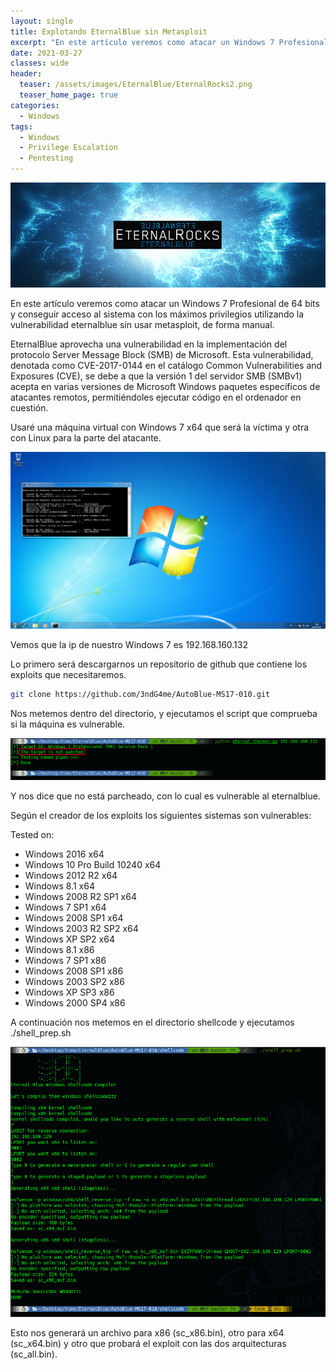```yaml
---
layout: single
title: Explotando EternalBlue sin Metasploit
excerpt: "En este artículo veremos como atacar un Windows 7 Profesional de 64 bits y conseguir acceso al sistema con los máximos privilegios utilizando la vulnerabilidad eternalblue sin usar metasploit, de forma manual."
date: 2021-03-27
classes: wide
header:
  teaser: /assets/images/EternalBlue/EternalRocks2.png
  teaser_home_page: true
categories:
  - Windows
tags:
  - Windows
  - Privilege Escalation
  - Pentesting
---
```


![](/assets/images/EternalBlue/EternalRocks.png)

En este artículo veremos como atacar un Windows 7 Profesional de 64 bits y conseguir acceso al sistema con los máximos privilegios utilizando la vulnerabilidad eternalblue sin usar metasploit, de forma manual.

EternalBlue aprovecha una vulnerabilidad en la implementación del protocolo Server Message Block (SMB) de Microsoft. Esta vulnerabilidad, denotada como CVE-2017-0144 en el catálogo Common Vulnerabilities and Exposures (CVE), se debe a que la versión 1 del servidor SMB (SMBv1) acepta en varias versiones de Microsoft Windows paquetes específicos de atacantes remotos, permitiéndoles ejecutar código en el ordenador en cuestión.

Usaré una máquina virtual con Windows 7 x64 que será la víctima y otra con
Linux para la parte del atacante.

![](/assets/images/EternalBlue/windows7.png)

Vemos que la ip de nuestro Windows 7 es 192.168.160.132

Lo primero será descargarnos un repositorio de github que contiene los exploits
que necesitaremos.

```bash
git clone https://github.com/3ndG4me/AutoBlue-MS17-010.git
```

Nos metemos dentro del directorio, y ejecutamos el script que comprueba si la
máquina es vulnerable.

![](/assets/images/EternalBlue/checker.png)

Y nos dice que no está parcheado, con lo cual es vulnerable al eternalblue.

Según el creador de los exploits los siguientes sistemas son vulnerables:

Tested on:
 - Windows 2016 x64
 - Windows 10 Pro Build 10240 x64
 - Windows 2012 R2 x64
 - Windows 8.1 x64
 - Windows 2008 R2 SP1 x64
 - Windows 7 SP1 x64
 - Windows 2008 SP1 x64
 - Windows 2003 R2 SP2 x64
 - Windows XP SP2 x64
 - Windows 8.1 x86
 - Windows 7 SP1 x86
 - Windows 2008 SP1 x86
 - Windows 2003 SP2 x86
 - Windows XP SP3 x86
 - Windows 2000 SP4 x86

A continuación nos metemos en el directorio shellcode y ejecutamos
./shell_prep.sh

![](/assets/images/EternalBlue/shell_prep.png)

Esto nos generará un archivo para x86 (sc_x86.bin), otro para x64 (sc_x64.bin)
y otro que probará el exploit con las dos arquitecturas (sc_all.bin).


